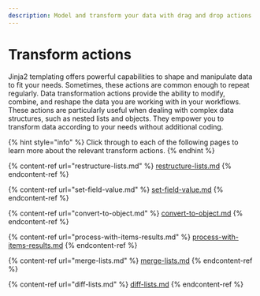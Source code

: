 ```yaml
---
description: Model and transform your data with drag and drop actions
---
```


# Transform actions

Jinja2 templating offers powerful capabilities to shape and manipulate data to fit your needs. Sometimes, these actions are common enough to repeat regularly. Data transformation actions provide the ability to modify, combine, and reshape the data you are working with in your workflows. These actions are particularly useful when dealing with complex data structures, such as nested lists and objects. They empower you to transform data according to your needs without additional coding.&#x20;

{% hint style="info" %}
Click through to each of the following pages to learn more about the relevant transform actions.
{% endhint %}

{% content-ref url="restructure-lists.md" %}
[restructure-lists.md](restructure-lists.md)
{% endcontent-ref %}

{% content-ref url="set-field-value.md" %}
[set-field-value.md](set-field-value.md)
{% endcontent-ref %}

{% content-ref url="convert-to-object.md" %}
[convert-to-object.md](convert-to-object.md)
{% endcontent-ref %}

{% content-ref url="process-with-items-results.md" %}
[process-with-items-results.md](process-with-items-results.md)
{% endcontent-ref %}

{% content-ref url="merge-lists.md" %}
[merge-lists.md](merge-lists.md)
{% endcontent-ref %}

{% content-ref url="diff-lists.md" %}
[diff-lists.md](diff-lists.md)
{% endcontent-ref %}
